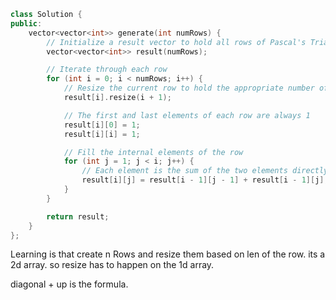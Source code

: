```cpp
class Solution {
public:
    vector<vector<int>> generate(int numRows) {
        // Initialize a result vector to hold all rows of Pascal's Triangle
        vector<vector<int>> result(numRows);

        // Iterate through each row
        for (int i = 0; i < numRows; i++) {
            // Resize the current row to hold the appropriate number of elements
            result[i].resize(i + 1);

            // The first and last elements of each row are always 1
            result[i][0] = 1;
            result[i][i] = 1;

            // Fill the internal elements of the row
            for (int j = 1; j < i; j++) {
                // Each element is the sum of the two elements directly above it
                result[i][j] = result[i - 1][j - 1] + result[i - 1][j];
            }
        }

        return result;
    }
};

```


Learning is that create n Rows and resize them based on len of the row. 
its a 2d array. so resize has to happen on the 1d array.

diagonal + up is the formula.
